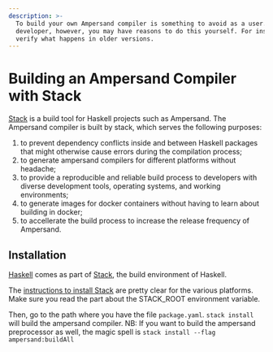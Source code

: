```yaml
---
description: >-
  To build your own Ampersand compiler is something to avoid as a user. As a
  developer, however, you may have reasons to do this yourself. For instance to
  verify what happens in older versions.
---
```


# Building an Ampersand Compiler with Stack

[Stack](https://haskellstack.org/) is a build tool for Haskell projects such as Ampersand. The Ampersand compiler is built by stack, which serves the following purposes:

1. to prevent dependency conflicts inside and between Haskell packages that might otherwise cause errors during the compilation process;
2. to generate ampersand compilers for different platforms without headache;
3. to provide a reproducible and reliable build process to developers with diverse development tools, operating systems, and working environments; 
4. to generate images for docker containers without having to learn about building in docker;
5. to accellerate the build process to increase the release frequency of Ampersand.

## Installation

[Haskell](https://www.haskell.org/) comes as part of [Stack](http://haskellstack.org), the build environment of Haskell.

The [instructions to install Stack](http://haskellstack.org) are pretty clear for the various platforms. Make sure you read the part about the STACK\_ROOT environment variable.

Then, go to the path where you have the file `package.yaml`. `stack install` will build the ampersand compiler. NB: If you want to build the ampersand preprocessor as well, the magic spell is `stack install --flag ampersand:buildAll`

